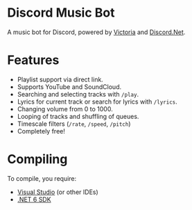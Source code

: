 # Discord Music Bot
A music bot for Discord, powered by [Victoria](https://github.com/Yucked/Victoria) and [Discord.Net](https://github.com/discord-net/Discord.Net).

# Features
* Playlist support via direct link.
* Supports YouTube and SoundCloud.
* Searching and selecting tracks with `/play`.
* Lyrics for current track or search for lyrics with `/lyrics`.
* Changing volume from 0 to 1000.
* Looping of tracks and shuffling of queues.
* Timescale filters (`/rate`, `/speed`, `/pitch`)
* Completely free!

# Compiling
To compile, you require:
* [Visual Studio](https://visualstudio.microsoft.com/) (or other IDEs)
* [.NET 6 SDK](https://dotnet.microsoft.com/en-us/download/dotnet/6.0)
